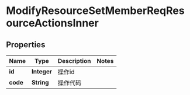

# ModifyResourceSetMemberReqResourceActionsInner


## Properties

| Name | Type | Description | Notes |
|------------ | ------------- | ------------- | -------------|
|**id** | **Integer** | 操作id |  |
|**code** | **String** | 操作代码 |  |



